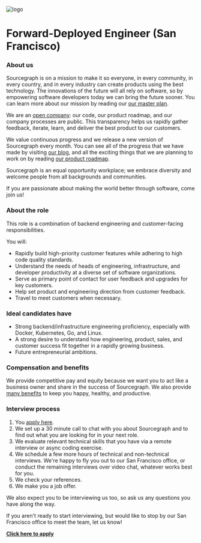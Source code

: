 ![logo](https://sourcegraph.com/.assets/img/sourcegraph-light-head-logo.svg)

# Forward-Deployed Engineer (San Francisco)

### About us

Sourcegraph is on a mission to make it so everyone, in every community, in every country, and in every industry can create products using the best technology. The innovations of the future will all rely on software, so by empowering software developers today we can bring the future sooner. You can learn more about our mission by reading our [our master plan](https://sourcegraph.com/plan).

We are an [open company](https://docs.sourcegraph.com/dev/open_source_open_company): our code, our product roadmap, and our company processes are public. This transparency helps us rapidly gather feedback, iterate, learn, and deliver the best product to our customers.

We value continuous progress and we release a new version of Sourcegraph every month. You can see all of the progress that we have made by visiting [our blog](https://about.sourcegraph.com/blog/), and all the exciting things that we are planning to work on by reading [our product roadmap](https://docs.sourcegraph.com/dev/roadmap).

Sourcegraph is an equal opportunity workplace; we embrace diversity and welcome people from all backgrounds and communities.

If you are passionate about making the world better through software, come join us!

### About the role

This role is a combination of backend engineering and customer-facing responsibilities.

You will:

- Rapidly build high-priority customer features while adhering to high code quality standards.
- Understand the needs of heads of engineering, infrastructure, and developer productivity at a
  diverse set of software organizations.
- Serve as primary point of contact for user feedback and upgrades for key customers.
- Help set product and engineering direction from customer feedback.
- Travel to meet customers when necessary.

### Ideal candidates have

- Strong backend/infrastructure engineering proficiency, especially with Docker, Kubernetes, Go, and
  Linux.
- A strong desire to understand how engineering, product, sales, and customer success fit together
  in a rapidly growing business.
- Future entrepreneurial ambitions.

### Compensation and benefits

We provide competitive pay and equity because we want you to act like a business owner and share in the success of Sourcegraph. We also provide [many benefits](../README.md#benefits) to keep you happy, healthy, and productive.

### Interview process

1.  You [apply here](https://hire.withgoogle.com/public/jobs/sourcegraphcom/view/P_AAAAAADAAC5KSeSjyaujcb).
1.  We set up a 30 minute call to chat with you about Sourcegraph and to find out what you are looking for in your next role.
1.  We evaluate relevant technical skills that you have via a remote interview or async coding exercise.
1.  We schedule a few more hours of technical and non-technical interviews. We're happy to fly you out to our San Francisco office, or conduct the remaining interviews over video chat, whatever works best for you.
1.  We check your references.
1.  We make you a job offer.

We also expect you to be interviewing us too, so ask us any questions you have along the way.

If you aren't ready to start interviewing, but would like to stop by our San Francisco office to meet the team, let us know!

**[Click here to apply](https://hire.withgoogle.com/public/jobs/sourcegraphcom/view/P_AAAAAADAAC5KSeSjyaujcb)**
